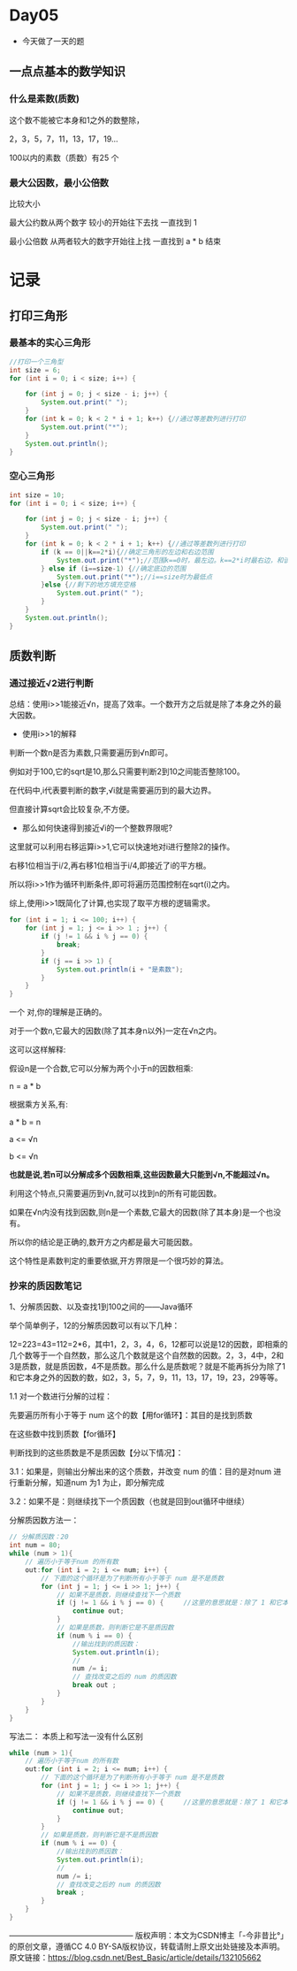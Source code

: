 # Day05
- 今天做了一天的题
## 一点点基本的数学知识
### 什么是素数(质数)

这个数不能被它本身和1之外的数整除，

2，3，5，7，11，13，17，19...

100以内的素数（质数）有25 个

### 最大公因数，最小公倍数

比较大小

最大公约数从两个数字 较小的开始往下去找 一直找到 1

最小公倍数 从两者较大的数字开始往上找  一直找到 a * b 结束

# 记录
## 打印三角形
### 最基本的实心三角形
```java
//打印一个三角型
int size = 6;
for (int i = 0; i < size; i++) {

    for (int j = 0; j < size - i; j++) {
        System.out.print(" ");
    }
    for (int k = 0; k < 2 * i + 1; k++) {//通过等差数列进行打印
        System.out.print("*");
    }
    System.out.println();
}
```

### 空心三角形
```java
int size = 10;
for (int i = 0; i < size; i++) {

    for (int j = 0; j < size - i; j++) {
        System.out.print(" ");
    }
    for (int k = 0; k < 2 * i + 1; k++) {//通过等差数列进行打印
        if (k == 0||k==2*i){//确定三角形的左边和右边范围
            System.out.print("*");//范围k==0时，最左边。k==2*i时最右边，和该for循环的边界相等
        } else if (i==size-1) {//确定底边的范围
            System.out.print("*");//i==size时为最低点
        }else {//剩下的地方填充空格
            System.out.print(" ");
        }
    }
    System.out.println();
}
```
## 质数判断

### 通过接近√2进行判断

总结：使用i>>1能接近√n，提高了效率。一个数开方之后就是除了本身之外的最大因数。

- 使用i>>1的解释

判断一个数n是否为素数,只需要遍历到√n即可。

例如对于100,它的sqrt是10,那么只需要判断2到10之间能否整除100。

在代码中,i代表要判断的数字,√i就是需要遍历到的最大边界。

但直接计算sqrt会比较复杂,不方便。

- 那么如何快速得到接近√i的一个整数界限呢?

这里就可以利用右移运算i>>1,它可以快速地对i进行整除2的操作。

右移1位相当于i/2,再右移1位相当于i/4,即接近了i的平方根。

所以将i>>1作为循环判断条件,即可将遍历范围控制在sqrt(i)之内。

综上,使用i>>1既简化了计算,也实现了取平方根的逻辑需求。

```java
for (int i = 1; i <= 100; i++) {     
    for (int j = 1; j <= i >> 1 ; j++) {     
        if (j != 1 && i % j == 0) {
            break;
        }
        if (j == i >> 1) {
            System.out.println(i + "是素数");
        }
    }
}
```

一个
对,你的理解是正确的。

对于一个数n,它最大的因数(除了其本身n以外)一定在√n之内。

这可以这样解释:

假设n是一个合数,它可以分解为两个小于n的因数相乘:

n = a * b

根据乘方关系,有:

a * b = n

a <= √n

b <= √n

**也就是说,若n可以分解成多个因数相乘,这些因数最大只能到√n,不能超过√n。**

利用这个特点,只需要遍历到√n,就可以找到n的所有可能因数。

如果在√n内没有找到因数,则n是一个素数,它最大的因数(除了其本身)是一个也没有。

所以你的结论是正确的,数开方之内都是最大可能因数。

这个特性是素数判定的重要依据,开方界限是一个很巧妙的算法。


### 抄来的质因数笔记
1、分解质因数、以及查找1到100之间的——Java循环

举个简单例子，12的分解质因数可以有以下几种：

12=223=43=112=2*6，其中1，2，3，4，6，12都可以说是12的因数，即相乘的几个数等于一个自然数，那么这几个数就是这个自然数的因数。2，3，4中，2和3是质数，就是质因数，4不是质数。那么什么是质数呢？就是不能再拆分为除了1和它本身之外的因数的数，如2，3，5，7，9，11，13，17，19，23，29等等。

1.1 对一个数进行分解的过程：

先要遍历所有小于等于 num 这个的数【用for循环】：其目的是找到质数

在这些数中找到质数【for循环】

判断找到的这些质数是不是质因数【分以下情况】：

3.1：如果是，则输出分解出来的这个质数，并改变 num 的值：目的是对num 进行重新分解，知道num 为1 为止，即分解完成

3.2：如果不是：则继续找下一个质因数（也就是回到out循环中继续）

分解质因数方法一：
```java
// 分解质因数：20
int num = 80;
while (num > 1){
    // 遍历小于等于num 的所有数
    out:for (int i = 2; i <= num; i++) {
        // 下面的这个循环是为了判断所有小于等于 num 是不是质数
        for (int j = 1; j <= i >> 1; j++) {
            // 如果不是质数，则继续查找下一个质数
            if (j != 1 && i % j == 0) {     //这里的意思就是：除了 1 和它本身
                continue out;
            }
            // 如果是质数，则判断它是不是质因数
            if (num % i == 0) {
                //输出找到的质因数：
                System.out.println(i);
                //
                num /= i;
                // 查找改变之后的 num 的质因数
                break out ;
            }
        }
    }
}
```


写法二：
本质上和写法一没有什么区别
```java
while (num > 1){
    // 遍历小于等于num 的所有数
    out:for (int i = 2; i <= num; i++) {
        // 下面的这个循环是为了判断所有小于等于 num 是不是质数
        for (int j = 1; j <= i >> 1; j++) {
            // 如果不是质数，则继续查找下一个质数
            if (j != 1 && i % j == 0) {     //这里的意思就是：除了 1 和它本身
                continue out;
            }
        }
        // 如果是质数，则判断它是不是质因数
        if (num % i == 0) {
            //输出找到的质因数：
            System.out.println(i);
            //
            num /= i;
            // 查找改变之后的 num 的质因数
            break ;
        }
    }
}
```
		
————————————————
版权声明：本文为CSDN博主「-今非昔比°」的原创文章，遵循CC 4.0 BY-SA版权协议，转载请附上原文出处链接及本声明。
原文链接：https://blog.csdn.net/Best_Basic/article/details/132105662


